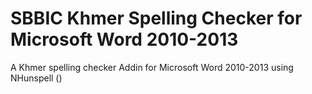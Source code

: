 SBBIC Khmer Spelling Checker for Microsoft Word 2010-2013
=========================================================

A Khmer spelling checker Addin for Microsoft Word 2010-2013 using NHunspell ()
